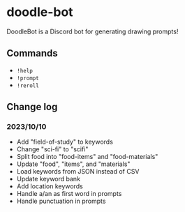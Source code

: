# doodle-bot
DoodleBot is a Discord bot for generating drawing prompts!

## Commands
- `!help`
- `!prompt`
- `!reroll`

## Change log
### 2023/10/10
- Add "field-of-study" to keywords
- Change "sci-fi" to "scifi"
- Split food into "food-items" and "food-materials"
- Update "food", "items", and "materials"
- Load keywords from JSON instead of CSV
- Update keyword bank
- Add location keywords
- Handle a/an as first word in prompts
- Handle punctuation in prompts

